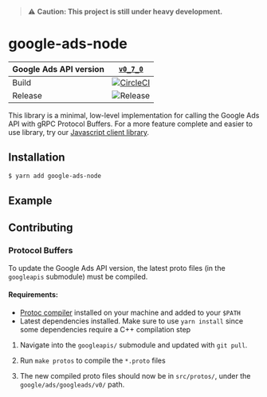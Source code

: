 > ⚠️ **Caution: This project is still under heavy development.**

# google-ads-node

| Google Ads API version 	| [`v0_7_0`](https://developers.google.com/google-ads/api/docs/release-notes#070_2019-01-30) |
|-|:-:|
| Build | [![CircleCI](https://circleci.com/gh/opteo/google-ads-nodes.svg?style=shield)](https://circleci.com/gh/opteo/google-ads-node) |
| Release | ![Release](https://img.shields.io/github/release/opteo/google-ads-node.svg) |



This library is a minimal, low-level implementation for calling the Google Ads API with gRPC Protocol Buffers. For a more feature complete and easier to use library, try our [Javascript client library](https://github.com/opteo/google-ads-api).

## Installation
```bash
$ yarn add google-ads-node
```

## Example

## Contributing

### Protocol Buffers
To update the Google Ads API version, the latest proto files (in the `googleapis` submodule) must be compiled.

#### Requirements:
  - [Protoc compiler](https://github.com/protocolbuffers/protobuf) installed on your machine and added to your `$PATH`
  - Latest dependencies installed. Make sure to use `yarn install` since some dependencies require a C++ compilation step
  
1. Navigate into the `googleapis/` submodule and updated with `git pull`.

2. Run `make protos` to compile the `*.proto` files

3. The new compiled proto files should now be in `src/protos/`, under the `google/ads/googleads/v0/` path.
